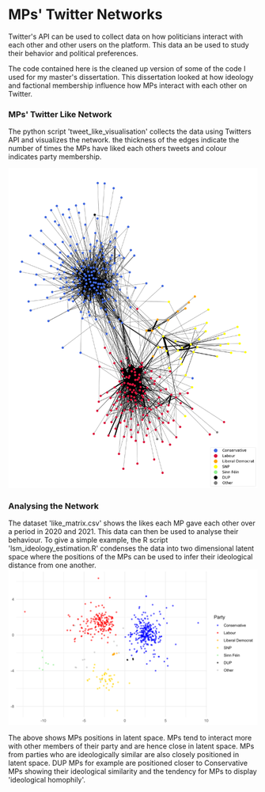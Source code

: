 # MPs' Twitter Networks 
Twitter's API can be used to collect data on how politicians interact with each other and other users on the platform. This data an be used to study their behavior and political preferences.

The code contained here is the cleaned up version of some of the code I used for my master's dissertation. This dissertation looked at how ideology and factional membership influence how MPs interact with each other on Twitter.

### MPs' Twitter Like Network 
The python script 'tweet_like_visualisation' collects the data using Twitters API and visualizes the network. the thickness of the edges indicate the number of times the MPs have liked each others tweets and colour indicates party membership.

![alt text](https://github.com/hymeram/mp_twitter_networks/blob/main/like_network.png)

### Analysing the Network 
The dataset 'like_matrix.csv' shows the likes each MP gave each other over a period in 2020 and 2021. This data can then be used to analyse their behaviour. To give a simple example, the R script 'lsm_ideology_estimation.R' condenses the data into two dimensional latent space where the positions of the MPs can be used to infer their ideological distance from one another.
![alt text](https://github.com/hymeram/mp_twitter_networks/blob/main/MP_latent_space_plot.png) 

The above shows MPs positions in latent space. MPs tend to interact more with other members of their party and are hence close in latent space. MPs from parties who are ideologically similar are also closely positioned in latent space. DUP MPs for example are positioned closer to Conservative MPs showing their ideological similarity and the tendency for MPs to display 'ideological homophily'.
